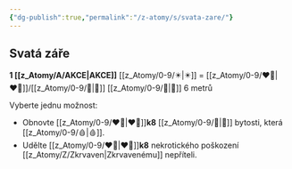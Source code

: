 ```yaml
---
{"dg-publish":true,"permalink":"/z-atomy/s/svata-zare/"}
---
```


## Svatá záře
**1 [[z_Atomy/A/AKCE\|AKCE]]**
[[z_Atomy/0-9/✴️\|✴️]] = [[z_Atomy/0-9/❤️‍🔥\|❤️‍🔥]]/[[z_Atomy/0-9/🔋\|🔋]]
[[z_Atomy/0-9/🫱\|🫱]] 6 metrů

Vyberte jednu možnost:
- Obnovte [[z_Atomy/0-9/❤️‍🔥\|❤️‍🔥]]**k8** [[z_Atomy/0-9/💖\|💖]] bytosti, která [[z_Atomy/0-9/🩸\|🩸]].
- Udělte [[z_Atomy/0-9/❤️‍🔥\|❤️‍🔥]]**k8** nekrotického poškození [[z_Atomy/Z/Zkrvaven\|Zkrvavenému]] nepříteli.